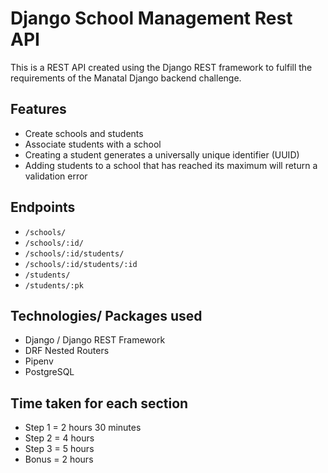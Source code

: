 # Django School Management Rest API 
This is a REST API created using the Django REST framework to fulfill the requirements of the Manatal Django backend challenge. 

## Features
- Create schools and students
- Associate students with a school
- Creating a student generates a universally unique identifier (UUID) 
- Adding students to a school that has reached its maximum will return a validation error

## Endpoints
- `/schools/`
- `/schools/:id/`
- `/schools/:id/students/`
- `/schools/:id/students/:id`
- `/students/`
- `/students/:pk`

## Technologies/ Packages used
- Django / Django REST Framework
- DRF Nested Routers
- Pipenv
- PostgreSQL

## Time taken for each section
- Step 1 = 2 hours 30 minutes
- Step 2 = 4 hours
- Step 3 = 5 hours
- Bonus = 2 hours